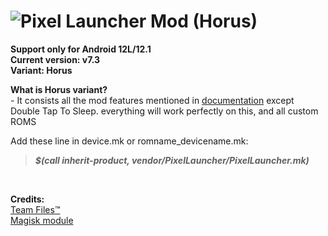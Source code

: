 # ![Pixel Launcher Mod (Horus)](https://telegra.ph/file/5d395b129080e060bdfb4.jpg)<br/>
**Support only for Android 12L/12.1**<br/>
**Current version: v7.3**<br/>
**Variant: Horus**<br/>

**What is Horus variant?**<br/>
-&nbsp;It consists all the mod features mentioned in [documentation](https://telegra.ph/Pixel-Launcher-MOD-Features-Version-Details-Instructions--Troubleshooting-02-07) except Double Tap To Sleep. everything will work perfectly on this, and all custom ROMS<br/>

Add these line in device.mk or romname_devicename.mk:
>**_$(call inherit-product, vendor/PixelLauncher/PixelLauncher.mk)_**
<br/>

**Credits:**<br/>
[Team&nbsp;Files™](https://t.me/modulesrepo)<br/>
[Magisk&nbsp;module](https://t.me/modulesrepo/3166)<br/>
